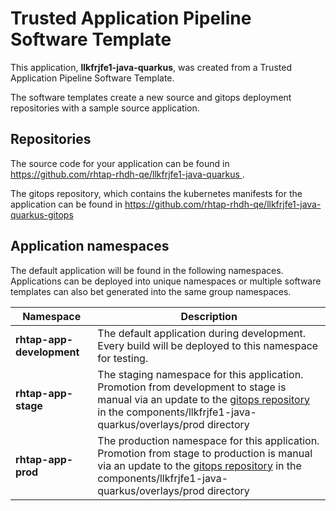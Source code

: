 # Trusted Application Pipeline Software Template

This application, **llkfrjfe1-java-quarkus**, was created from a Trusted Application Pipeline Software Template.

The software templates create a new source and gitops deployment repositories with a sample source application. 

## Repositories

The source code for your application can be found in [https://github.com/rhtap-rhdh-qe/llkfrjfe1-java-quarkus ](https://github.com/rhtap-rhdh-qe/llkfrjfe1-java-quarkus ).
 
The gitops repository, which contains the kubernetes manifests for the application can be found in 
[https://github.com/rhtap-rhdh-qe/llkfrjfe1-java-quarkus-gitops ](https://github.com/rhtap-rhdh-qe/llkfrjfe1-java-quarkus-gitops ) 

## Application namespaces 

The default application will be found in the following namespaces. Applications can be deployed into unique namespaces or multiple software templates can also bet generated into the same group namespaces.  

|  Namespace   |  Description   |  
| -------- | -------- |   
| **rhtap-app-development** | The default application during development. Every build will be deployed to this namespace for testing. | 
| **rhtap-app-stage** | The staging namespace for this application. Promotion from development to stage is manual via an update to the [gitops repository](https://github.com/rhtap-rhdh-qe/llkfrjfe1-java-quarkus-gitops ) in the components/llkfrjfe1-java-quarkus/overlays/prod directory |  
| **rhtap-app-prod** | The production namespace for this application. Promotion from stage to production is manual via an update to the [gitops repository](https://github.com/rhtap-rhdh-qe/llkfrjfe1-java-quarkus-gitops ) in the components/llkfrjfe1-java-quarkus/overlays/prod directory | 